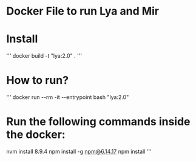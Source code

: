 # Docker File to run Lya and Mir

# Install
'''
docker build -t "lya:2.0" .
'''

# How to run?
'''
docker run --rm -it --entrypoint bash "lya:2.0"

# Run the following commands inside the docker:
nvm install 8.9.4
npm install -g npm@6.14.17
npm install
'''

